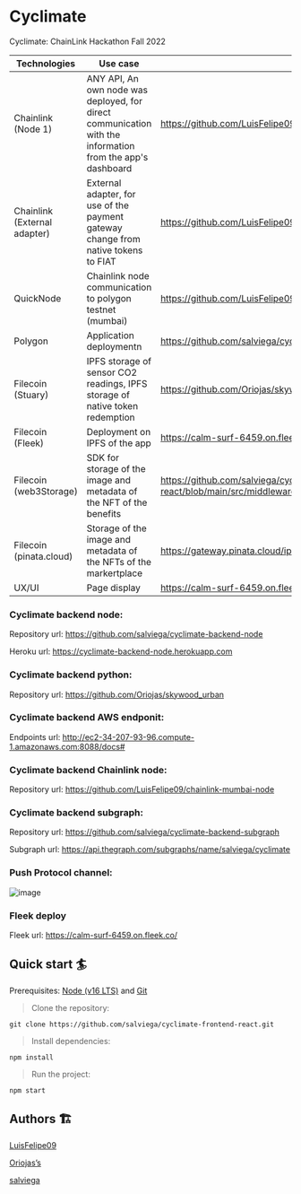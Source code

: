 # Cyclimate

Cyclimate: ChainLink Hackathon Fall 2022

| **Technologies**             | **Use case**                                                                                              | **Link**                                                                                     |
|------------------------------|-----------------------------------------------------------------------------------------------------------|----------------------------------------------------------------------------------------------|
| Chainlink (Node 1)           | ANY API, An own node was deployed, for direct communication with the information from the app's dashboard | https://github.com/LuisFelipe09/chainlink-mumbai-node                                        |
| Chainlink (External adapter) | External adapter, for use of the payment gateway change from native tokens to FIAT                        | https://github.com/LuisFelipe09/chainlink-mumbai-node                                        |
| QuickNode                    | Chainlink node communication to polygon testnet (mumbai)                                                  | https://github.com/LuisFelipe09/chainlink-mumbai-node                                        |
| Polygon                      | Application deploymentn                                                                                   | https://github.com/salviega/cyclimate-frontend-react/blob/main/hardhat.config.js             |
| Filecoin (Stuary)            | IPFS storage of sensor CO2 readings, IPFS storage of native token redemption                              | https://github.com/Oriojas/skywood_urban.git                                                 |
| Filecoin (Fleek)             | Deployment on IPFS of the app                                                                             | https://calm-surf-6459.on.fleek.co/                                                          |
| Filecoin (web3Storage)       | SDK for storage of the image and metadata of the NFT of the benefits                                      | https://github.com/salviega/cyclimate-frontend-react/blob/main/src/middleware/web3Storage.js |
| Filecoin (pinata.cloud)      | Storage of the image and metadata of the NFTs of the markertplace                                         | https://gateway.pinata.cloud/ipfs/QmQzV6R7PnfJFXtg2szTwfpT7NpSAoDH6PjUpTr75HPZNP/            |
| UX/UI                        | Page display                                                                                              | https://calm-surf-6459.on.fleek.co/, https://github.com/salviega/cyclimate-frontend-react    |



### Cyclimate backend node:

Repository url: https://github.com/salviega/cyclimate-backend-node

Heroku url: https://cyclimate-backend-node.herokuapp.com

### Cyclimate backend python:

Repository url: https://github.com/Oriojas/skywood_urban

### Cyclimate backend AWS endponit:

Endpoints url: http://ec2-34-207-93-96.compute-1.amazonaws.com:8088/docs#

### Cyclimate backend Chainlink node:

Repository url: https://github.com/LuisFelipe09/chainlink-mumbai-node

### Cyclimate backend subgraph:

Repository url: https://github.com/salviega/cyclimate-backend-subgraph

Subgraph url: https://api.thegraph.com/subgraphs/name/salviega/cyclimate

### Push Protocol channel:

![image](https://user-images.githubusercontent.com/90350943/202186211-5d77af9c-17ac-4e05-97ec-18bee101e0ed.png)

### Fleek deploy

Fleek url: https://calm-surf-6459.on.fleek.co/

## Quick start 🏄

Prerequisites: [Node (v16 LTS)](https://nodejs.org/en/download/) and [Git](https://git-scm.com/downloads)

> Clone the repository:

```
git clone https://github.com/salviega/cyclimate-frontend-react.git
```

> Install dependencies:

```
npm install
```

> Run the project:

```
npm start
```

## Authors 🏗

[LuisFelipe09](https://github.com/LuisFelipe09)

[Oriojas’s](https://github.com/Oriojas)

[salviega](https://github.com/salviega)

